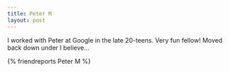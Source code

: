 ```yaml
---
title: Peter M
layout: post
---
```


I worked with Peter at Google in the late 20-teens. Very fun fellow!
Moved back down under I believe...

{% friendreports Peter M %}
